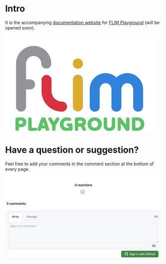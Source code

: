 # Intro

It is the accompanying [documentation website](http://skalalab.github.io/flim_playground_doc/) for [FLIM Playground](https://github.com/skalalab/flim_playground) (will be opened soon). 

![](logo.gif)

# Have a question or suggestion?

Feel free to add your comments in the comment section at the bottom of every page.

![](comment.png)
